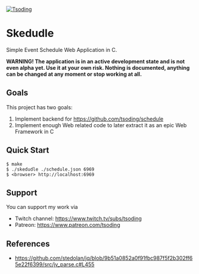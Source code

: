 [![Tsoding](https://img.shields.io/badge/twitch.tv-tsoding-purple?logo=twitch&style=for-the-badge)](https://www.twitch.tv/tsoding)

# Skedudle

Simple Event Schedule Web Application in C.

**WARNING! The application is in an active development state and is
not even alpha yet. Use it at your own risk. Nothing is documented,
anything can be changed at any moment or stop working at all.**

## Goals

This project has two goals:
1. Implement backend for https://github.com/tsoding/schedule
2. Implement enough Web related code to later extract it as an epic Web Framework in C

## Quick Start

```console
$ make
$ ./skedudle ./schedule.json 6969
$ <browser> http://localhost:6969
```

## Support

You can support my work via

- Twitch channel: https://www.twitch.tv/subs/tsoding
- Patreon: https://www.patreon.com/tsoding

## References

- https://github.com/stedolan/jq/blob/9b51a0852a0f91fbc987f5f2b302ff65e22f6399/src/jv_parse.c#L455
